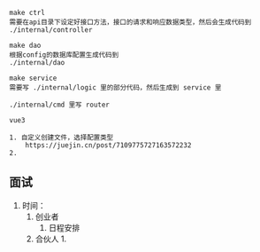 ```
make ctrl
需要在api目录下设定好接口方法，接口的请求和响应数据类型，然后会生成代码到 ./internal/controller

make dao
根据config的数据库配置生成代码到
./internal/dao 

make service
需要写 ./internal/logic 里的部分代码，然后生成到 service 里 

./internal/cmd 里写 router
```

```
vue3 

1. 自定义创建文件，选择配置类型
	https://juejin.cn/post/7109775727163572232
2. 

```

## 面试
1. 时间：
	1. 创业者
		1. 日程安排
	2. 合伙人
		1. 